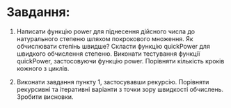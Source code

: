 # Завдання:
1. Написати функцію power для піднесення дійсного числа до натурального степеню шляхом покрокового множення. 
Як обчислювати степінь швидше? Скласти функцію quickPower для швидкого обчислення степеню. Виконати тестування функції quickPower, 
застосовуючи функцію power. Порівняти кількість кроків кожного з циклів.

2. Виконати завдання пункту 1, застосувавши рекурсію. Порівняти рекурсивні та ітеративні варіанти з точки зору швидкості обчислень.
Зробити висновки.
